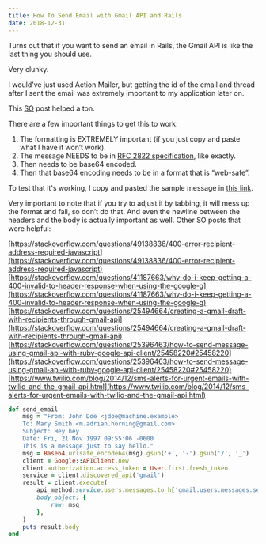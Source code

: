 ```yaml
---
title: How To Send Email with Gmail API and Rails
date: 2018-12-31
---
```


Turns out that if you want to send an email in Rails, the Gmail API is like the last thing you should use.

Very clunky.

I would’ve just used Action Mailer, but getting the id of the email and thread after I sent the email was extremely important to my application later on.

This [SO](https://stackoverflow.com/questions/24460422/how-to-send-a-message-successfully-using-the-new-gmail-rest-api) post helped a ton.

There are a few important things to get this to work:
1. The formatting is EXTREMELY important (if you just copy and paste what I have it won’t work).
2. The message NEEDS to be in [RFC 2822 specification](https://tools.ietf.org/html/rfc2822#appendix-A), like exactly.
3. Then needs to be base64 encoded.
4. Then that base64 encoding needs to be in a format that is “web-safe”.

To test that it's working, I copy and pasted the sample message in [this link](https://tools.ietf.org/html/rfc2822#appendix-A.1.1).

Very important to note that if you try to adjust it by tabbing, it will mess up the format and fail, so don’t do that. And even the newline between the headers and the body is actually important as well.
Other SO posts that were helpful:

[https://stackoverflow.com/questions/49138836/400-error-recipient-address-required-javascript](https://stackoverflow.com/questions/49138836/400-error-recipient-address-required-javascript)
[https://stackoverflow.com/questions/41187663/why-do-i-keep-getting-a-400-invalid-to-header-response-when-using-the-google-g](https://stackoverflow.com/questions/41187663/why-do-i-keep-getting-a-400-invalid-to-header-response-when-using-the-google-g)
[https://stackoverflow.com/questions/25494664/creating-a-gmail-draft-with-recipients-through-gmail-api](https://stackoverflow.com/questions/25494664/creating-a-gmail-draft-with-recipients-through-gmail-api)
[https://stackoverflow.com/questions/25396463/how-to-send-message-using-gmail-api-with-ruby-google-api-client/25458220#25458220](https://stackoverflow.com/questions/25396463/how-to-send-message-using-gmail-api-with-ruby-google-api-client/25458220#25458220)
[https://www.twilio.com/blog/2014/12/sms-alerts-for-urgent-emails-with-twilio-and-the-gmail-api.html](https://www.twilio.com/blog/2014/12/sms-alerts-for-urgent-emails-with-twilio-and-the-gmail-api.html)

```ruby
def send_email
    msg = "From: John Doe <jdoe@machine.example>
    To: Mary Smith <m.adrian.horning@gmail.com>
    Subject: Hey hey
    Date: Fri, 21 Nov 1997 09:55:06 -0600
    This is a message just to say hello."
    msg = Base64.urlsafe_encode64(msg).gsub('+', '-').gsub('/', '_')
    client = Google::APIClient.new
    client.authorization.access_token = User.first.fresh_token
    service = client.discovered_api('gmail')
    result = client.execute(
        api_method:service.users.messages.to_h['gmail.users.messages.send'],  parameters: { userId: 'me' },
        body_object: {
            raw: msg
        },
    )
    puts result.body
end
```